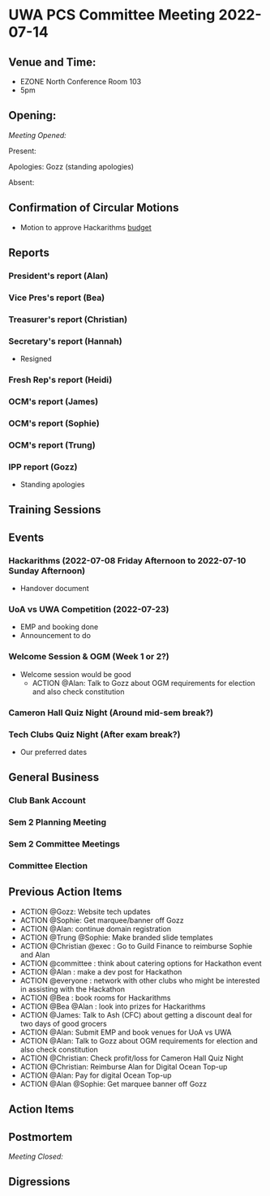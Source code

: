 # UWA PCS Committee Meeting 2022-07-14

## Venue and Time:

- EZONE North Conference Room 103
- 5pm

## Opening:

_Meeting Opened:_

Present:

Apologies: Gozz (standing apologies)

Absent:

## Confirmation of Circular Motions

- Motion to approve Hackarithms [budget](https://docs.google.com/spreadsheets/d/1kO_GiOSIcpHOvnRrNshWX5-VEsgv8vch/edit?usp=sharing&ouid=115113499541928716268&rtpof=true&sd=true)

## Reports

### President's report (Alan)

### Vice Pres's report (Bea)

### Treasurer's report (Christian)

### Secretary's report (Hannah)

- Resigned

### Fresh Rep's report (Heidi)

### OCM's report (James)

### OCM's report (Sophie)

### OCM's report (Trung)

### IPP report (Gozz)

- Standing apologies

## Training Sessions

## Events

### Hackarithms (2022-07-08 Friday Afternoon to 2022-07-10 Sunday Afternoon)

- Handover document

### UoA vs UWA Competition (2022-07-23)

- EMP and booking done
- Announcement to do

### Welcome Session & OGM (Week 1 or 2?)

- Welcome session would be good
  - ACTION @Alan: Talk to Gozz about OGM requirements for election and also check constitution

### Cameron Hall Quiz Night (Around mid-sem break?)

### Tech Clubs Quiz Night (After exam break?)

- Our preferred dates

## General Business

### Club Bank Account

### Sem 2 Planning Meeting

### Sem 2 Committee Meetings

### Committee Election

## Previous Action Items

- ACTION @Gozz: Website tech updates
- ACTION @Sophie: Get marquee/banner off Gozz
- ACTION @Alan: continue domain registration
- ACTION @Trung @Sophie: Make branded slide templates
- ACTION @Christian @exec : Go to Guild Finance to reimburse Sophie and Alan
- ACTION @committee : think about catering options for Hackathon event
- ACTION @Alan : make a dev post for Hackathon
- ACTION @everyone : network with other clubs who might be interested in assisting with the Hackathon
- ACTION @Bea : book rooms for Hackarithms
- ACTION @Bea @Alan : look into prizes for Hackarithms
- ACTION @James: Talk to Ash (CFC) about getting a discount deal for two days of good grocers
- ACTION @Alan: Submit EMP and book venues for UoA vs UWA
- ACTION @Alan: Talk to Gozz about OGM requirements for election and also check constitution
- ACTION @Christian: Check profit/loss for Cameron Hall Quiz Night
- ACTION @Christian: Reimburse Alan for Digital Ocean Top-up
- ACTION @Alan: Pay for digital Ocean Top-up
- ACTION @Alan @Sophie: Get marquee banner off Gozz

## Action Items

## Postmortem

_Meeting Closed:_

## Digressions
